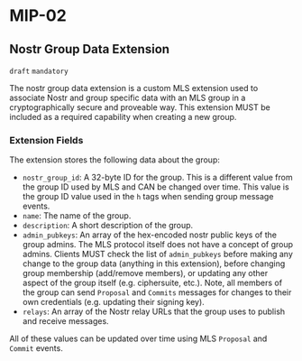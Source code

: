 # MIP-02

## Nostr Group Data Extension

`draft` `mandatory`

The nostr group data extension is a custom MLS extension used to associate Nostr and group specific data with an MLS group in a cryptographically secure and proveable way. This extension MUST be included as a required capability when creating a new group.

### Extension Fields

The extension stores the following data about the group:

- `nostr_group_id`: A 32-byte ID for the group. This is a different value from the group ID used by MLS and CAN be changed over time. This value is the group ID value used in the `h` tags when sending group message events.
- `name`: The name of the group.
- `description`: A short description of the group.
- `admin_pubkeys`: An array of the hex-encoded nostr public keys of the group admins. The MLS protocol itself does not have a concept of group admins. Clients MUST check the list of `admin_pubkeys` before making any change to the group data (anything in this extension), before changing group membership (add/remove members), or updating any other aspect of the group itself (e.g. ciphersuite, etc.). Note, all members of the group can send `Proposal` and `Commits` messages for changes to their own credentials (e.g. updating their signing key).
- `relays`: An array of the Nostr relay URLs that the group uses to publish and receive messages.

All of these values can be updated over time using MLS `Proposal` and `Commit` events.
